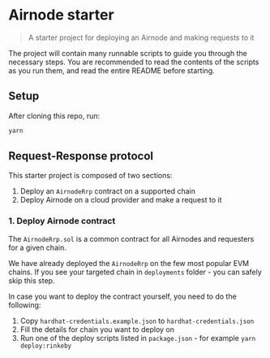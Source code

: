 # Airnode starter

> A starter project for deploying an Airnode and making requests to it

The project will contain many runnable scripts to guide you through the necessary steps. You are recommended to read the
contents of the scripts as you run them, and read the entire README before starting.

## Setup

After cloning this repo, run:
```bash
yarn
```

## Request-Response protocol

<!-- TODO: link rrp protocol: https://docs.api3.org/next/concepts/ -->

This starter project is composed of two sections:
1. Deploy an `AirnodeRrp` contract on a supported chain
2. Deploy Airnode on a cloud provider and make a request to it

### 1. Deploy Airnode contract

The `AirnodeRrp.sol` is a common contract for all Airnodes and requesters for a given chain.
<!-- TODO: Link: https://docs.api3.org/next/concepts/#contracts -->

<!-- TODO: Maybe just deploy specifically to rinkeby -->
We have already deployed the `AirnodeRrp` on the few most popular EVM chains. If you see your targeted chain in
`deployments` folder - you can safely skip this step.

<!-- TODO: document what to do when running locally (you need to run the ETH node as well) -->
In case you want to deploy the contract yourself, you need to do the following:
1. Copy `hardhat-credentials.example.json` to `hardhat-credentials.json`
2. Fill the details for chain you want to deploy on
3. Run one of the deploy scripts listed in `package.json` - for example `yarn deploy:rinkeby`

<!-- TODO: Rest of the instructions -->
